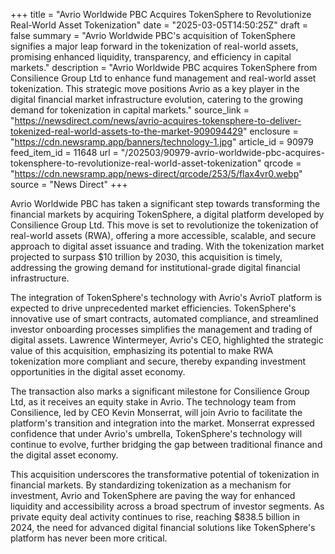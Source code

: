 +++
title = "Avrio Worldwide PBC Acquires TokenSphere to Revolutionize Real-World Asset Tokenization"
date = "2025-03-05T14:50:25Z"
draft = false
summary = "Avrio Worldwide PBC's acquisition of TokenSphere signifies a major leap forward in the tokenization of real-world assets, promising enhanced liquidity, transparency, and efficiency in capital markets."
description = "Avrio Worldwide PBC acquires TokenSphere from Consilience Group Ltd to enhance fund management and real-world asset tokenization. This strategic move positions Avrio as a key player in the digital financial market infrastructure evolution, catering to the growing demand for tokenization in capital markets."
source_link = "https://newsdirect.com/news/avrio-acquires-tokensphere-to-deliver-tokenized-real-world-assets-to-the-market-909094429"
enclosure = "https://cdn.newsramp.app/banners/technology-1.jpg"
article_id = 90979
feed_item_id = 11648
url = "/202503/90979-avrio-worldwide-pbc-acquires-tokensphere-to-revolutionize-real-world-asset-tokenization"
qrcode = "https://cdn.newsramp.app/news-direct/qrcode/253/5/flax4vr0.webp"
source = "News Direct"
+++

<p>Avrio Worldwide PBC has taken a significant step towards transforming the financial markets by acquiring TokenSphere, a digital platform developed by Consilience Group Ltd. This move is set to revolutionize the tokenization of real-world assets (RWA), offering a more accessible, scalable, and secure approach to digital asset issuance and trading. With the tokenization market projected to surpass $10 trillion by 2030, this acquisition is timely, addressing the growing demand for institutional-grade digital financial infrastructure.</p><p>The integration of TokenSphere's technology with Avrio's AvrioT platform is expected to drive unprecedented market efficiencies. TokenSphere's innovative use of smart contracts, automated compliance, and streamlined investor onboarding processes simplifies the management and trading of digital assets. Lawrence Wintermeyer, Avrio's CEO, highlighted the strategic value of this acquisition, emphasizing its potential to make RWA tokenization more compliant and secure, thereby expanding investment opportunities in the digital asset economy.</p><p>The transaction also marks a significant milestone for Consilience Group Ltd, as it receives an equity stake in Avrio. The technology team from Consilience, led by CEO Kevin Monserrat, will join Avrio to facilitate the platform's transition and integration into the market. Monserrat expressed confidence that under Avrio's umbrella, TokenSphere's technology will continue to evolve, further bridging the gap between traditional finance and the digital asset economy.</p><p>This acquisition underscores the transformative potential of tokenization in financial markets. By standardizing tokenization as a mechanism for investment, Avrio and TokenSphere are paving the way for enhanced liquidity and accessibility across a broad spectrum of investor segments. As private equity deal activity continues to rise, reaching $838.5 billion in 2024, the need for advanced digital financial solutions like TokenSphere's platform has never been more critical.</p>